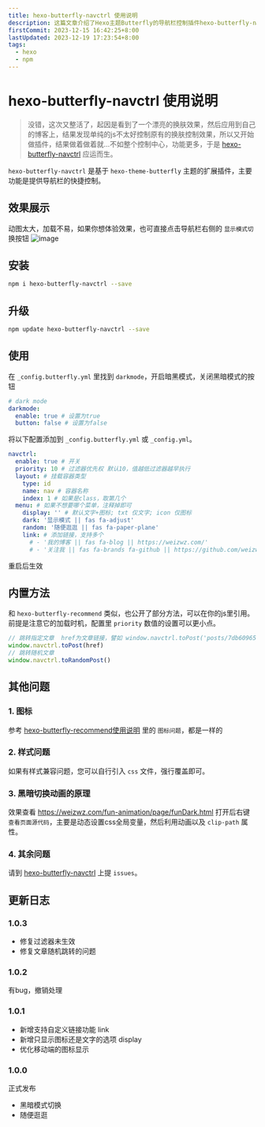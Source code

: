 ```yaml
---
title: hexo-butterfly-navctrl 使用说明
description: 这篇文章介绍了Hexo主题Butterfly的导航栏控制插件hexo-butterfly-navctrl的使用方法。内容包括插件的安装、配置和功能展示，帮助用户在博客中实现更灵活的导航栏控制，提高博客的可用性和用户体验
firstCommit: 2023-12-15 16:42:25+8:00
lastUpdated: 2023-12-19 17:23:54+8:00
tags:
  - hexo
  - npm
---
```


# hexo-butterfly-navctrl 使用说明

> 没错，这次又整活了，起因是看到了一个漂亮的换肤效果，然后应用到自己的博客上，结果发现单纯的js不太好控制原有的换肤控制效果，所以又开始做插件，结果做着做着就...不如整个控制中心，功能更多，于是 [hexo-butterfly-navctrl](https://github.com/weizwz/hexo-butterfly-navctrl) 应运而生。

`hexo-butterfly-navctrl` 是基于 `hexo-theme-butterfly` 主题的扩展插件，主要功能是提供导航栏的快捷控制。

## 效果展示

动图太大，加载不易，如果你想体验效果，也可直接点击导航栏右侧的 `显示模式切` 换按钮
![image](https://www.helloimg.com/i/2024/12/31/6772c8ef052f0.gif)

## 安装

```sh
npm i hexo-butterfly-navctrl --save
```

## 升级

```sh
npm update hexo-butterfly-navctrl --save
```

## 使用

在 `_config.butterfly.yml` 里找到 `darkmode`，开启暗黑模式，关闭黑暗模式的按钮

```yml
# dark mode
darkmode:
  enable: true # 设置为true
  button: false # 设置为false
```

将以下配置添加到 `_config.butterfly.yml` 或 `_config.yml`。

```yml
navctrl:
  enable: true # 开关
  priority: 10 # 过滤器优先权 默认10，值越低过滤器越早执行
  layout: # 挂载容器类型
    type: id
    name: nav # 容器名称
    index: 1 # 如果是class，取第几个
  menu: # 如果不想要哪个菜单，注释掉即可
    display: '' # 默认文字+图标; txt 仅文字; icon 仅图标
    dark: '显示模式 || fas fa-adjust'
    random: '随便逛逛 || fas fa-paper-plane'
    link: # 添加链接，支持多个
      # - '我的博客 || fas fa-blog || https://weizwz.com/'
      # - '关注我 || fas fa-brands fa-github || https://github.com/weizwz'
```

重启后生效

## 内置方法

和 `hexo-butterfly-recommend` 类似，也公开了部分方法，可以在你的js里引用。前提是注意它的加载时机，配置里 `priority` 数值的设置可以更小点。

```js
// 跳转指定文章  href为文章链接，譬如 window.navctrl.toPost('posts/7db60965.html')
window.navctrl.toPost(href)
// 跳转随机文章
window.navctrl.toRandomPost()
```

## 其他问题

### 1. 图标

参考 [hexo-butterfly-recommend使用说明](/hexo/extend/hexo-butterfly-recommend#_1-图标问题) 里的 `图标问题`，都是一样的

### 2. 样式问题

如果有样式兼容问题，您可以自行引入 `css` 文件，强行覆盖即可。

### 3. 黑暗切换动画的原理

效果查看 https://weizwz.com/fun-animation/page/funDark.html
打开后右键 `查看页面源代码`，主要是动态设置css全局变量，然后利用动画以及 `clip-path` 属性。

### 4. 其余问题

请到 [hexo-butterfly-navctrl](https://github.com/weizwz/hexo-butterfly-navctrl) 上提 `issues`。

## 更新日志

### 1.0.3

- 修复过滤器未生效
- 修复文章随机跳转的问题

### 1.0.2

有bug，撤销处理

### 1.0.1

- 新增支持自定义链接功能 link
- 新增只显示图标还是文字的选项 display
- 优化移动端的图标显示

### 1.0.0

正式发布

- 黑暗模式切换
- 随便逛逛
